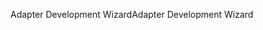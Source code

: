<span data-ttu-id="0af03-101">Adapter Development Wizard</span><span class="sxs-lookup"><span data-stu-id="0af03-101">Adapter Development Wizard</span></span>